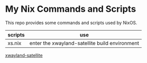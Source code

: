 # My Nix Commands and Scripts

This repo provides some commands and scripts used by NixOS.

|scripts|use|
|----|----|
|xs.nix|enter the xwayland-satellite build environment|

[xwayland-satellite](https://github.com/Supreeeme/xwayland-satellite)

